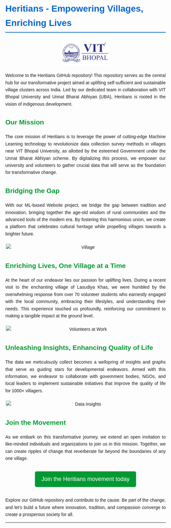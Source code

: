 <!-- Add a custom CSS style section (won't work on GitHub directly) -->
<style>
  body {
    font-family: Arial, sans-serif;
    line-height: 1.6;
    margin: 20px;
    padding: 0;
  }
  
  h1 {
    color: #0066cc;
    border-bottom: 2px solid #0066cc;
    padding-bottom: 5px;
  }

  h2 {
    color: #009933;
  }

  img {
    display: block;
    margin: 20px auto;
    max-width: 100%;
  }

  p {
    text-align: justify;
  }

  /* Style the "Join the Movement" button */
  .join-button {
    display: inline-block;
    padding: 10px 20px;
    background-color: #009933;
    color: #fff;
    font-size: 18px;
    border-radius: 5px;
    text-decoration: none;
  }

  /* Center the "Join the Movement" button */
  .join-button-container {
    text-align: center;
    margin: 30px 0;
  }
</style>

# Heritians - Empowering Villages, Enriching Lives

<div align="center">
  <img src="vitb-logo-vector.png" alt="Heritians Logo" width="150px">
</div>

Welcome to the Heritians GitHub repository! This repository serves as the central hub for our transformative project aimed at uplifting self-sufficient and sustainable village clusters across India. Led by our dedicated team in collaboration with VIT Bhopal University and Unnat Bharat Abhiyan (UBA), Heritians is rooted in the vision of indigenous development.

## Our Mission

The core mission of Heritians is to leverage the power of cutting-edge Machine Learning technology to revolutionize data collection survey methods in villages near VIT Bhopal University, as allotted by the esteemed Government under the Unnat Bharat Abhiyan scheme. By digitalizing this process, we empower our university and volunteers to gather crucial data that will serve as the foundation for transformative change.

## Bridging the Gap

With our ML-based Website project, we bridge the gap between tradition and innovation, bringing together the age-old wisdom of rural communities and the advanced tools of the modern era. By fostering this harmonious union, we create a platform that celebrates cultural heritage while propelling villages towards a brighter future.

<div align="center">
  <img src="village1.jpg" alt="Village" width="500px">
</div>

## Enriching Lives, One Village at a Time

At the heart of our endeavor lies our passion for uplifting lives. During a recent visit to the enchanting village of Lasudiya Khas, we were humbled by the overwhelming response from over 70 volunteer students who earnestly engaged with the local community, embracing their lifestyles, and understanding their needs. This experience touched us profoundly, reinforcing our commitment to making a tangible impact at the ground level.

<div align="center">
  <img src="volunteers.jpg" alt="Volunteers at Work" width="500px">
</div>

## Unleashing Insights, Enhancing Quality of Life

The data we meticulously collect becomes a wellspring of insights and graphs that serve as guiding stars for developmental endeavors. Armed with this information, we endeavor to collaborate with government bodies, NGOs, and local leaders to implement sustainable initiatives that improve the quality of life for 1000+ villagers.

<div align="center">
  <img src="data_insights.png" alt="Data Insights" width="500px">
</div>

## Join the Movement

As we embark on this transformative journey, we extend an open invitation to like-minded individuals and organizations to join us in this mission. Together, we can create ripples of change that reverberate far beyond the boundaries of any one village.

<div class="join-button-container">
  <a class="join-button" href="#">Join the Heritians movement today</a>
</div>

Explore our GitHub repository and contribute to the cause. Be part of the change, and let's build a future where innovation, tradition, and compassion converge to create a prosperous society for all.

---

